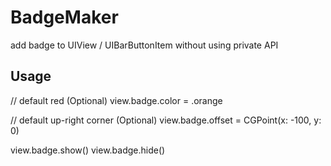 # BadgeMaker

add badge to UIView / UIBarButtonItem without using private API

## Usage
// default red
(Optional) view.badge.color = .orange

// default up-right corner
(Optional) view.badge.offset = CGPoint(x: -100, y: 0)

view.badge.show()
view.badge.hide()
